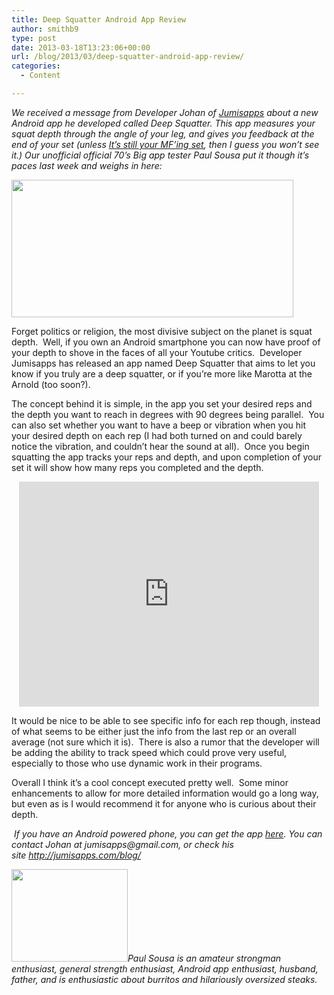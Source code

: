 ```yaml
---
title: Deep Squatter Android App Review
author: smithb9
type: post
date: 2013-03-18T13:23:06+00:00
url: /blog/2013/03/deep-squatter-android-app-review/
categories:
  - Content

---
```

_We received a message from Developer Johan of [Jumisapps][1] about a new Android app he developed called Deep Squatter. This app measures your squat depth through the angle of your leg, and gives you feedback at the end of your set (unless [It&#8217;s still your MF&#8217;ing set][2], then I guess you won&#8217;t see it.) Our unofficial official 70&#8217;s Big app tester Paul Sousa put it though it&#8217;s paces last week and weighs in here:_

<img class="alignnone" src="https://lh4.ggpht.com/h4s28FUlCZDMLkgeZPkb3oqbs4vyW0jZ8PQy4r3nma5Y5DAShJWNYQV9l10Q35xgm8j2=w705" alt="" width="451" height="220" />

<p style="text-align: left">
  Forget politics or religion, the most divisive subject on the planet is squat depth.  Well, if you own an Android smartphone you can now have proof of your depth to shove in the faces of all your Youtube critics.  Developer Jumisapps has released an app named Deep Squatter that aims to let you know if you truly are a deep squatter, or if you’re more like Marotta at the Arnold (too soon?).
</p>

The concept behind it is simple, in the app you set your desired reps and the depth you want to reach in degrees with 90 degrees being parallel.  You can also set whether you want to have a beep or vibration when you hit your desired depth on each rep (I had both turned on and could barely notice the vibration, and couldn’t hear the sound at all).  Once you begin squatting the app tracks your reps and depth, and upon completion of your set it will show how many reps you completed and the depth.

<p style="text-align: left">
  <span class="embed-youtube" style="text-align:center; display: block;"><iframe class='youtube-player' type='text/html' width='480' height='360' src='https://www.youtube.com/embed/3CcqEFJAOag?version=3&#038;rel=1&#038;fs=1&#038;autohide=2&#038;showsearch=0&#038;showinfo=1&#038;iv_load_policy=1&#038;wmode=transparent' allowfullscreen='true' style='border:0;'></iframe></span>
</p>

<p style="text-align: left">
  It would be nice to be able to see specific info for each rep though, instead of what seems to be either just the info from the last rep or an overall average (not sure which it is).  There is also a rumor that the developer will be adding the ability to track speed which could prove very useful, especially to those who use dynamic work in their programs.
</p>

Overall I think it’s a cool concept executed pretty well.  Some minor enhancements to allow for more detailed information would go a long way, but even as is I would recommend it for anyone who is curious about their depth.

<p style="text-align: left">
  <em> If you have an Android powered phone, you can get the app <a href="https://play.google.com/store/apps/details?id=com.jumisapps.deepsquatter&fb_source=message">here</a>. You can contact Johan at jumisapps@gmail.com, or check his site <a href="http://jumisapps.com/blog/" rel="nofollow nofollow" target="_blank">http://jumisapps.com/blog/</a></em>
</p>

<p style="text-align: left">
  <img class="alignleft" src="https://sphotos-b.xx.fbcdn.net/hphotos-prn1/643946_10151205335263999_857794926_n.jpg" alt="" width="186" height="148" /><em>Paul Sousa is an amateur strongman enthusiast, general strength enthusiast, Android app enthusiast, husband, father, and is enthusiastic about burritos and hilariously oversized steaks. </em>
</p>

 [1]: http://jumisapps.com/blog/
 [2]: http://youtu.be/x5xXsdWRaFw?t=8m38s